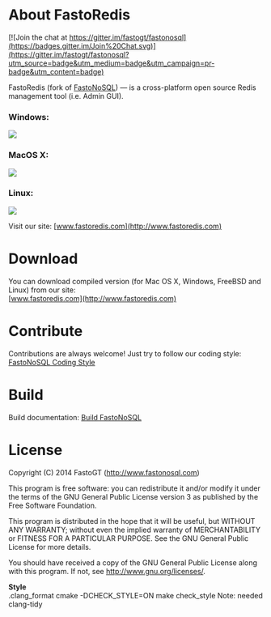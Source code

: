 About FastoRedis
===============
[![Join the chat at https://gitter.im/fastogt/fastonosql](https://badges.gitter.im/Join%20Chat.svg)](https://gitter.im/fastogt/fastonosql?utm_source=badge&utm_medium=badge&utm_campaign=pr-badge&utm_content=badge)

FastoRedis (fork of [FastoNoSQL](http://www.fastonosql.com)) — is a cross-platform open source Redis management tool (i.e. Admin GUI). <br />

<h3>Windows:</h3>
<img src="http://fastoredis.com/images/slider/win_slider.png">
<h3>MacOS X:</h3>
<img src="http://fastoredis.com/images/slider/mac_slider.png">
<h3>Linux:</h3>
<img src="http://fastoredis.com/images/slider/linux_slider.png">

Visit our site: [www.fastoredis.com](http://www.fastoredis.com)

Download
========

You can download compiled version (for Mac OS X, Windows, FreeBSD and Linux) from our site:<br />
[www.fastoredis.com](http://www.fastoredis.com)

<!-- https://www.dropbox.com/sh/u0s0i8e4m0a8i9f/oxtqKHPUZ8 -->

Contribute
==========
Contributions are always welcome! Just try to follow our coding style: [FastoNoSQL Coding Style](https://github.com/fasto/fastonosql/wiki/Coding-Style)

Build
=====

Build documentation: [Build FastoNoSQL](https://github.com/fasto/fastonosql/wiki/Build)

License
=======

Copyright (C) 2014 FastoGT (http://www.fastonosql.com)

This program is free software: you can redistribute it and/or modify
it under the terms of the GNU General Public License version 3 as 
published by the Free Software Foundation.

This program is distributed in the hope that it will be useful,
but WITHOUT ANY WARRANTY; without even the implied warranty of
MERCHANTABILITY or FITNESS FOR A PARTICULAR PURPOSE.  See the
GNU General Public License for more details.

You should have received a copy of the GNU General Public License
along with this program. If not, see <http://www.gnu.org/licenses/>.

<!-- 

Outdated build documentation:<br />
[Building FastoNoSQL and Dependencies (for Linux and Mac OS X)]
(https://github.com/fasto/fastonosql/wiki/Building-FastoNoSQL-and-Dependencies-(for-Linux-and-Mac-OS-X\))




You are lucky enough, if prebuild libraries (that are in `libs` folder) are 
already available and match your OS/Compiler. For most of you it's not &mdash; 
you need to build FastoNoSQL dependencies, before building FastoNoSQL itself.

Here is a detailed instructions on building FastoNoSQL dependencies for Linux and/or Mac OS X:<br />
[Building FastoNoSQL and Dependencies (for Linux and Mac OS X)]
(https://github.com/fasto/fastonosql/wiki/Building-FastoNoSQL-and-Dependencies-(for-Linux-and-Mac-OS-X\))



Windows
-------

The following steps assume that all dependencies already compiled.

Prerequisites:

* Qt should be compiled with VC2010. Tested with Qt 5.1
* Your PATH variable should have Qt bin folder
* Visual Studio 2010 should be installed and VC should be in this location: %ProgramFiles%\Microsoft Visual Studio 10.0\VC. Otherwise you need to modify VISUALC_PATH in build script.

Compiling:

    > cd build
    > build.bat

Executable will be placed to: target/debug/app/out



Linux and OS X
---------------

The following steps assume that all dependencies already compiled.

Prerequisites:

* Qt should be installed. Tested with Qt 4.8
* Your PATH variable should have Qt bin folder

Compiling:

    $ cd build
    $ chmod u+x build.sh
    $ ./build.sh

Executable will be placed to: target/debug/app/out

-->

**Style**<br/>
.clang_format
cmake -DCHECK_STYLE=ON
make check_style
Note: needed clang-tidy
